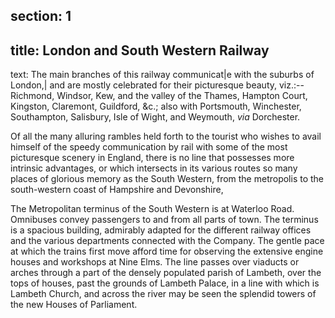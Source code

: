 section: 1
----
title: London and South Western Railway
----
text: The main branches of this railway communicat|e with the suburbs of London,| and are mostly celebrated for their picturesque beauty, viz.:-- Richmond, Windsor, Kew, and the valley of the Thames, Hampton Court, Kingston, Claremont, Guildford, &c.; also with Portsmouth, Winchester, Southampton, Salisbury, Isle of Wight, and Weymouth, *via* Dorchester.

Of all the many alluring rambles held forth to the tourist who wishes to avail himself of the speedy communication by rail with some of the most picturesque scenery in England, there is no line that possesses more intrinsic advantages, or which intersects in its various routes so many places of glorious memory as the South Western, from the metropolis to the south-western coast of Hampshire and Devonshire,

The <span class="u-smcp">Metropolitan terminus</span> of the South Western is at Waterloo Road. Omnibuses convey passengers to and from all parts of town. The terminus is a spacious building, admirably adapted for the different railway offices and the various departments connected with the Company. The gentle pace at which the trains first move afford time for observing the extensive engine houses and workshops at Nine Elms. The line passes over viaducts or arches through a part of the densely populated parish of Lambeth, over the tops of houses, past the grounds of Lambeth Palace, in a line with which is Lambeth Church, and across the river may be seen the splendid towers of the new Houses of Parliament.
